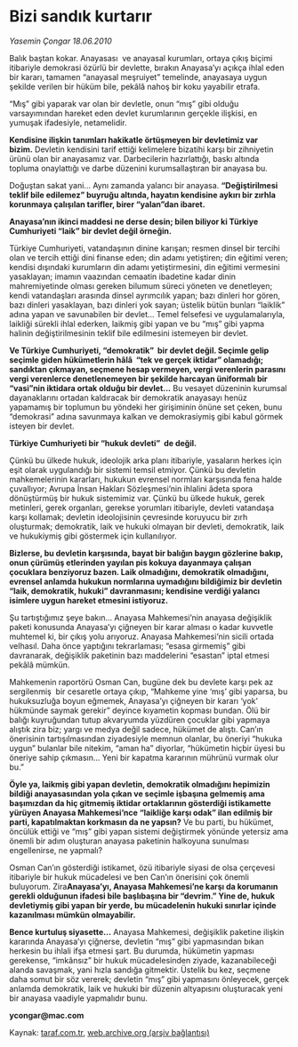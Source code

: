 # Bizi sandık kurtarır 

*Yasemin Çongar 18.06.2010*

<div class="yazi">
<p>Balık baştan kokar. Anayasası  ve anayasal kurumları, ortaya çıkış biçimi itibariyle demokrasi özürlü bir devlette, bırakın Anayasa’yı açıkça ihlal eden bir kararı, tamamen “anayasal meşruiyet” temelinde, anayasaya uygun şekilde verilen bir hüküm bile, pekâlâ nahoş bir koku yayabilir etrafa.</p>
<p>“Mış” gibi yaparak var olan bir devletle, onun “mış” gibi olduğu varsayımından hareket eden devlet kurumlarının gerçekle ilişkisi, en yumuşak ifadesiyle, netamelidir.</p>
<p><b>Kendisine ilişkin tanımları hakikatle örtüşmeyen bir devletimiz var bizim.</b> Devletin kendisini tarif ettiği kelimelere bizatihi karşı bir zihniyetin ürünü olan bir anayasamız var. Darbecilerin hazırlattığı, baskı altında topluma onaylattığı ve darbe düzenini kurumsallaştıran bir anayasa bu.</p>
<p>Doğuştan sakat yani... Aynı zamanda yalancı bir anayasa. <b>“Değiştirilmesi teklif bile edilemez” buyruğu altında, hayatın kendisine aykırı bir zırhla korunmaya çalışılan tarifler, birer “yalan”dan ibaret.</b></p>
<p><b>Anayasa’nın ikinci maddesi ne derse desin; bilen biliyor ki Türkiye Cumhuriyeti “laik” bir devlet değil örneğin.</b></p>
<p>Türkiye Cumhuriyeti, vatandaşının dinine karışan; resmen dinsel bir tercihi olan ve tercih ettiği dini finanse eden; din adamı yetiştiren; din eğitimi veren; kendisi dışındaki kurumların din adamı yetiştirmesini, din eğitimi vermesini yasaklayan; imamın vaazından cemaatin ibadetine kadar dinin mahremiyetinde olması gereken bilumum süreci yöneten ve denetleyen; kendi vatandaşları arasında dinsel ayrımcılık yapan; bazı dinleri hor gören, bazı dinleri yasaklayan, bazı dinleri yok sayan; üstelik bütün bunları “laiklik” adına yapan ve savunabilen bir devlet... Temel felsefesi ve uygulamalarıyla, laikliği sürekli ihlal ederken, laikmiş gibi yapan ve bu “mış” gibi yapma halinin değiştirilmesinin teklif bile edilmesini istemeyen bir devlet.</p>
<p><b>Ve Türkiye Cumhuriyeti, “demokratik”  bir devlet değil. Seçimle gelip seçimle giden hükümetlerin hâlâ  “tek ve gerçek iktidar” olamadığı; sandıktan çıkmayan, seçmene hesap vermeyen, vergi verenlerin parasını vergi verenlerce denetlenemeyen bir şekilde harcayan üniformalı bir “vasi”nin iktidara ortak olduğu bir devlet...</b> Bu vesayet düzeninin kurumsal dayanaklarını ortadan kaldıracak bir demokratik anayasayı henüz yapamamış bir toplumun bu yöndeki her girişiminin önüne set çeken, bunu “demokrasi” adına savunmaya kalkan ve demokrasiymiş gibi kabul görmek isteyen bir devlet.</p>
<p><b>Türkiye Cumhuriyeti bir “hukuk devleti”  de değil.</b></p>
<p>Çünkü bu ülkede hukuk, ideolojik arka planı itibariyle, yasaların herkes için eşit olarak uygulandığı bir sistemi temsil etmiyor. Çünkü bu devletin mahkemelerinin kararları, hukukun evrensel normları karşısında fena halde çuvallıyor; Avrupa İnsan Hakları Sözleşmesi’nin ihlalini âdeta spora dönüştürmüş bir hukuk sistemimiz var. Çünkü bu ülkede hukuk, gerek metinleri, gerek organları, gerekse yorumları itibariyle, devleti vatandaşa karşı kollamak; devletin ideolojisinin çevresinde koruyucu bir zırh oluşturmak; demokratik, laik ve hukuki olmayan bir devleti, demokratik, laik ve hukukiymiş gibi göstermek için kullanılıyor.</p>
<p><b>Bizlerse, bu devletin karşısında, bayat bir balığın baygın gözlerine bakıp, onun çürümüş etlerinden yayılan pis kokuya dayanmaya çalışan çocuklara benziyoruz bazen. Laik olmadığını, demokratik olmadığını, evrensel anlamda hukukun normlarına uymadığını bildiğimiz bir devletin “laik, demokratik, hukuki” davranmasını; kendisine verdiği yalancı isimlere uygun hareket etmesini istiyoruz.</b></p>
<p>Şu tartıştığımız şeye bakın... Anayasa Mahkemesi’nin anayasa değişiklik paketi konusunda Anayasa’yı çiğneyen bir karar alması o kadar kuvvetle muhtemel ki, bir çıkış yolu arıyoruz. Anayasa Mahkemesi’nin sicili ortada velhasıl. Daha önce yaptığını tekrarlaması; “esasa girmemiş” gibi davranarak, değişiklik paketinin bazı maddelerini “esastan” iptal etmesi pekâlâ mümkün.</p>
<p>Mahkemenin raportörü Osman Can, bugüne dek bu devlete karşı pek az sergilenmiş  bir cesaretle ortaya çıkıp, “Mahkeme yine ‘mış’ gibi yaparsa, bu hukuksuzluğa boyun eğmemek, Anayasa’yı çiğneyen bir kararı ‘yok’ hükmünde saymak gerekir” deyince kıyametin kopması bundan. Ölü bir balığı kuyruğundan tutup akvaryumda yüzdüren çocuklar gibi yapmaya alıştık zira biz; yargı ve medya değil sadece, hükümet de alıştı. Can’ın önerisinin tartışılmasından ziyadesiyle memnun olanlar, bu öneriyi “hukuka uygun” bulanlar bile nitekim, “aman ha” diyorlar, “hükümetin hiçbir üyesi bu öneriye sahip çıkmasın... Yeni bir kapatma kararının mührünü vurmak olur bu.”</p>
<p><b>Öyle ya, laikmiş gibi yapan devletin, demokratik olmadığını hepimizin bildiği anayasasından yola çıkan ve seçimle işbaşına gelmemiş ama başımızdan da hiç gitmemiş iktidar ortaklarının gösterdiği istikamette yürüyen Anayasa Mahkemesi’nce “laikliğe karşı odak” ilan edilmiş bir parti, kapatılmaktan korkmasın da ne yapsın?</b> Ve bu parti, bu hükümet, öncülük ettiği ve “mış” gibi yapan sistemi değiştirmek yönünde yetersiz ama önemli bir adım oluşturan anayasa paketinin halkoyuna sunulması engellenirse, ne yapmalı?</p>
<p>Osman Can’ın gösterdiği istikamet, özü itibariyle siyasi de olsa çerçevesi itibariyle bir hukuk mücadelesi ve ben Can’ın önerisini çok önemli buluyorum. Zira<b>Anayasa’yı, Anayasa Mahkemesi’ne karşı da korumanın gerekli olduğunun ifadesi bile başlıbaşına bir “devrim.” Yine de, hukuk devletiymiş gibi yapan bir yerde, bu mücadelenin hukuki sınırlar içinde kazanılması mümkün olmayabilir.</b></p>
<p><b>Bence kurtuluş siyasette...</b> Anayasa Mahkemesi, değişiklik paketine ilişkin kararında Anayasa’yı çiğnerse, devletin “mış” gibi yapmasından bıkan herkesin bu ihlali ifşa etmesi şart. Bu durumda, hükümetin yapması gerekense, “imkânsız” bir hukuk mücadelesinden ziyade, kazanabileceği alanda savaşmak, yani hızla sandığa gitmektir. Üstelik bu kez, seçmene daha somut bir söz vererek; devletin “mış” gibi yapmasını önleyecek, gerçek anlamda demokratik, laik ve hukuki bir düzenin altyapısını oluşturacak yeni bir anayasa vaadiyle yapmalıdır bunu.</p>
<p><b>ycongar@mac.com</b></p></div>

Kaynak: [taraf.com.tr](http://www.taraf.com.tr:80/yasemin-congar/makale-bizi-sandik-kurtarir.htm), [web.archive.org (arşiv bağlantısı)](http://web.archive.org/web/20100620000315/http://www.taraf.com.tr:80/yasemin-congar/makale-bizi-sandik-kurtarir.htm)
